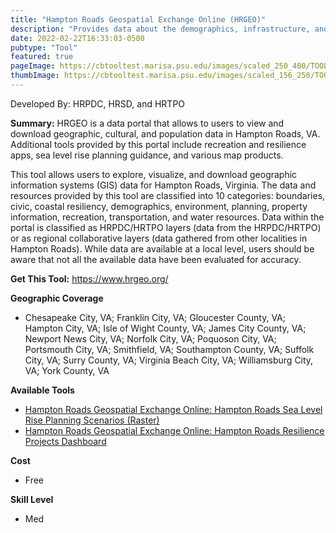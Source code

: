 ```yaml
---
title: "Hampton Roads Geospatial Exchange Online (HRGEO)"
description: "Provides data about the demographics, infrastructure, and natural resources in Hampton Roads. Also includes some map viewers and web apps to interact with the data"
date: 2022-02-22T16:33:03-0500
pubtype: "Tool"
featured: true
pageImage: https://cbtooltest.marisa.psu.edu/images/scaled_250_400/TOOLID_2.0_ScreenCapture-1.png
thumbImage: https://cbtooltest.marisa.psu.edu/images/scaled_156_250/TOOLID_2.0_ScreenCapture-1.png
---
```

Developed By: HRPDC, HRSD, and HRTPO

**Summary:** HRGEO is a data portal that allows to users to view and download geographic, cultural, and population data in Hampton Roads, VA. Additional tools provided by this portal include recreation and resilience apps, sea level rise planning guidance, and various map products. 

This tool allows users to explore, visualize, and download geographic information systems (GIS) data for Hampton Roads, Virginia. The data and resources provided by this tool are classified into 10 categories: boundaries, civic, coastal resiliency, demographics, environment, planning, property information, recreation, transportation, and water resources. Data within the portal is classified as HRPDC/HRTPO layers (data from the HRPDC/HRTPO) or as regional collaborative layers (data gathered from other localities in Hampton Roads). While data are available at a local level, users should be aware that not all the available data have been evaluated for accuracy. 

__**Get This Tool:**__ https://www.hrgeo.org/

__**Geographic Coverage**__
- Chesapeake City, VA; Franklin City, VA; Gloucester County, VA; Hampton City, VA; Isle of Wight County, VA; James City County, VA; Newport News City, VA; Norfolk City, VA; Poquoson City, VA; Portsmouth City, VA; Smithfield, VA; Southampton County, VA; Suffolk City, VA; Surry County, VA; Virginia Beach City, VA; Williamsburg City, VA; York County, VA

__**Available Tools**__
-  [Hampton Roads Geospatial Exchange Online: Hampton Roads Sea Level Rise Planning Scenarios (Raster)](https://cbtooltest.marisa.psu.edu/tools/page-tool2.1)
-  [Hampton Roads Geospatial Exchange Online: Hampton Roads Resilience Projects Dashboard](https://cbtooltest.marisa.psu.edu/tools/page-tool2.2)

__**Cost**__
- Free

__**Skill Level**__
- Med
